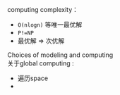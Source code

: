 
computing complexity：
-  `O(nlogn)` 等唯一最优解
-  `P!=NP` 
- 最优解 $\Longrightarrow$ 次优解


Choices of modeling and computing  
关于global computing :
- 遍历space
- 